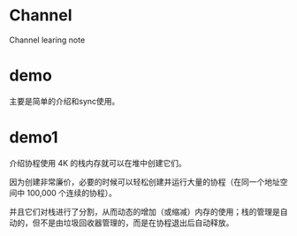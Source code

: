 # Channel
Channel learing note

# demo

主要是简单的介绍和sync使用。

# demo1

介绍协程使用 4K 的栈内存就可以在堆中创建它们。

因为创建非常廉价，必要的时候可以轻松创建并运行大量的协程（在同一个地址空间中 100,000 个连续的协程）。

并且它们对栈进行了分割，从而动态的增加（或缩减）内存的使用；栈的管理是自动的，但不是由垃圾回收器管理的，而是在协程退出后自动释放。
